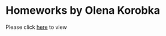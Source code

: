 # Homeworks by Olena Korobka

Please click [here](https://olena-korobka.github.io/homework_128/) to view